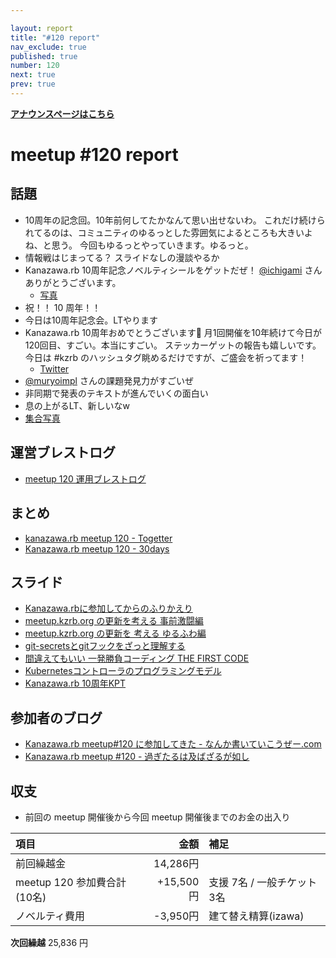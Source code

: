 ```yaml
---

layout: report
title: "#120 report"
nav_exclude: true
published: true
number: 120
next: true
prev: true
---
```


<div style="text-align: left;"><a href="/120"><strong>アナウンスページはこちら</strong></a></div>

# meetup #120 report

## 話題

* 10周年の記念回。10年前何してたかなんて思い出せないわ。
これだけ続けられてるのは、コミュニティのゆるっとした雰囲気によるところも大きいよね、と思う。
今回もゆるっとやっていきます。ゆるっと。
* 情報戦はじまってる？
スライドなしの漫談やるか
* Kanazawa.rb 10周年記念ノベルティシールをゲットだぜ！ [@ichigami](https://twitter.com/ichigami) さんありがとうございます。
  + [写真](https://30d.jp/kzrb/110/photo/1)
* 祝！！ 10 周年！！
* 今日は10周年記念会。LTやります
* Kanazawa.rb 10周年おめでとうございます🎉
月1回開催を10年続けて今日が120回目、すごい。本当にすごい。
ステッカーゲットの報告も嬉しいです。
今日は #kzrb のハッシュタグ眺めるだけですが、ご盛会を祈ってます！
  + [Twitter](https://twitter.com/ichigami/status/1563395288777125894)
* [@muryoimpl](https://twitter.com/muryoimpl) さんの課題発見力がすごいぜ
* 非同期で発表のテキストが進んでいくの面白い
* 息の上がるLT、新しいなw
* [集合写真](https://30d.jp/kzrb/110/photo/57)


## 運営ブレストログ

* [meetup 120 運用ブレストログ](https://github.com/kanazawarb/meetup/wiki/meetup-120-%E9%81%8B%E7%94%A8%E3%83%96%E3%83%AC%E3%82%B9%E3%83%88%E3%83%AD%E3%82%B0)

## まとめ

* [kanazawa.rb meetup 120 - Togetter](https://togetter.com/li/1938170)
* [Kanazawa.rb meetup 120 - 30days](https://30d.jp/kzrb/110)


## スライド

* [Kanazawa.rbに参加してからのふりかえり](https://speakerdeck.com/takayukiatkwsk/kanazawa-dot-rbnican-jia-sitekaranohurikaeri)
* [meetup.kzrb.org の更新を考える 事前激闘編](https://speakerdeck.com/muryoimpl/meetup-dot-kzrb-dot-org-nogeng-xin-wokao-eru-shi-qian-ji-dou-bian)
* [meetup.kzrb.org の更新を 考える ゆるふわ編](https://speakerdeck.com/muryoimpl/meetup-dot-kzrb-dot-org-nogeng-xin-wo-kao-eru-yuruhuwabian)
* [git-secretsとgitフックをざっと理解する](https://speakerdeck.com/takayukiatkwsk/git-secretstogithutukuwosatutoli-jie-suru)
* [間違えてもいい 一発勝負コーディング THE FIRST CODE](https://speakerdeck.com/sat/jian-wei-etemoii-fa-sheng-fu-kodeingu-the-first-code)
* [Kubernetesコントローラのプログラミングモデル](https://speakerdeck.com/sat/kuberneteskontororanopuroguramingumoderu)
* [Kanazawa.rb 10周年KPT](https://speakerdeck.com/cottondesu/kanazawa-dot-rb-10th-anniversary-kpt)


## 参加者のブログ

* [Kanazawa\.rb meetup\#120 に参加してきた \- なんか書いていこうぜー\.com](https://muryoimpl.com/blog/2022-08-29/participated-in-kzrb-meetup-120/)
* [Kanazawa\.rb meetup \#120 \- 過ぎたるは及ばざるが如し](https://cotton-desu.hatenablog.com/entry/2022/09/01/130000)

## 収支

* 前回の meetup 開催後から今回 meetup 開催後までのお金の出入り

|項目                           |金額         |補足                                               |
|:------------------------------|------------:|:--------------------------------------------------|
| 前回繰越金                    |       14,286円 |                                                   |
| meetup 120 参加費合計(10名)    |   +15,500円 | 支援 7名 / 一般チケット 3名                            |
| ノベルティ費用                  |   -3,950円 | 建て替え精算(izawa)            |

**次回繰越**  25,836 円
